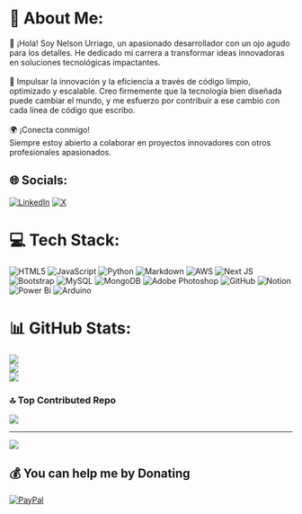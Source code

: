 # 💫 About Me:
👋 ¡Hola! Soy Nelson Urriago, un apasionado desarrollador con un ojo agudo para los detalles. He dedicado mi carrera a transformar ideas innovadoras en soluciones tecnológicas impactantes.<br><br>🚀 Impulsar la innovación y la eficiencia a través de código limpio, optimizado y escalable. Creo firmemente que la tecnología bien diseñada puede cambiar el mundo, y me esfuerzo por contribuir a ese cambio con cada línea de código que escribo.<br><br>🌍 ¡Conecta conmigo!<br>Siempre estoy abierto a colaborar en proyectos innovadores con otros profesionales apasionados.


## 🌐 Socials:
[![LinkedIn](https://img.shields.io/badge/LinkedIn-%230077B5.svg?logo=linkedin&logoColor=white)](https://linkedin.com/in/linkedin.com/in/nurriago) [![X](https://img.shields.io/badge/X-black.svg?logo=X&logoColor=white)](https://x.com/twitter.com/nurriago_) 

# 💻 Tech Stack:
![HTML5](https://img.shields.io/badge/html5-%23E34F26.svg?style=flat&logo=html5&logoColor=white) ![JavaScript](https://img.shields.io/badge/javascript-%23323330.svg?style=flat&logo=javascript&logoColor=%23F7DF1E) ![Python](https://img.shields.io/badge/python-3670A0?style=flat&logo=python&logoColor=ffdd54) ![Markdown](https://img.shields.io/badge/markdown-%23000000.svg?style=flat&logo=markdown&logoColor=white) ![AWS](https://img.shields.io/badge/AWS-%23FF9900.svg?style=flat&logo=amazon-aws&logoColor=white) ![Next JS](https://img.shields.io/badge/Next-black?style=flat&logo=next.js&logoColor=white) ![Bootstrap](https://img.shields.io/badge/bootstrap-%238511FA.svg?style=flat&logo=bootstrap&logoColor=white) ![MySQL](https://img.shields.io/badge/mysql-4479A1.svg?style=flat&logo=mysql&logoColor=white) ![MongoDB](https://img.shields.io/badge/MongoDB-%234ea94b.svg?style=flat&logo=mongodb&logoColor=white) ![Adobe Photoshop](https://img.shields.io/badge/adobe%20photoshop-%2331A8FF.svg?style=flat&logo=adobe%20photoshop&logoColor=white) ![GitHub](https://img.shields.io/badge/github-%23121011.svg?style=flat&logo=github&logoColor=white) ![Notion](https://img.shields.io/badge/Notion-%23000000.svg?style=flat&logo=notion&logoColor=white) ![Power Bi](https://img.shields.io/badge/power_bi-F2C811?style=flat&logo=powerbi&logoColor=black) ![Arduino](https://img.shields.io/badge/-Arduino-00979D?style=flat&logo=Arduino&logoColor=white)
# 📊 GitHub Stats:
![](https://github-readme-stats.vercel.app/api?username=nurriago&theme=noctis_minimus&hide_border=true&include_all_commits=false&count_private=false)<br/>
![](https://github-readme-streak-stats.herokuapp.com/?user=nurriago&theme=noctis_minimus&hide_border=true)<br/>
![](https://github-readme-stats.vercel.app/api/top-langs/?username=nurriago&theme=noctis_minimus&hide_border=true&include_all_commits=false&count_private=false&layout=compact)

### 🔝 Top Contributed Repo
![](https://github-contributor-stats.vercel.app/api?username=nurriago&limit=5&theme=noctis_minimus&combine_all_yearly_contributions=true)

---
[![](https://visitcount.itsvg.in/api?id=nurriago&icon=8&color=7)](https://visitcount.itsvg.in)

  ## 💰 You can help me by Donating
  [![PayPal](https://img.shields.io/badge/PayPal-00457C?style=for-the-badge&logo=paypal&logoColor=white)](https://paypal.me/nurriago) 

  
<!-- Proudly created with GPRM ( https://gprm.itsvg.in ) -->
